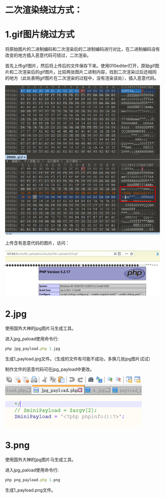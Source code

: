 # 二次渲染绕过方式：

# 1.gif图片绕过方式

将原始图片的二进制编码和二次渲染后的二进制编码进行对比，在二进制编码没有改变的地方插入恶意代码可绕过，二次渲染。

首先上传gif图片，然后将上传后的文件保存下来。使用010editer打开，原始gif图片和二次渲染后的gif图片。比较两张图片二进制内容，找到二次渲染过后还相同的地方（此处表明gif图片在二次渲染的过程中，没有渲染该处），插入恶意代码。

![](images/8137F0020F8E4D2FA8DF175408A4C781clipboard.png)



上传含有恶意代码的图片，访问：

![](images/1ED7ACE4C74B4B18A35EE9BE24B678D8clipboard.png)



# 2.jpg

使用国外大神的jpg图片马生成工具。

进入jpg_paload使用命令行:

```javascript
php jpg_payload.php 1.jpg
```

生成1_payload.jpg文件。（生成的文件有可能不成功，多换几张jpg图片试试）



制作文件的恶意代码可在jpg_payload中更改。

![](images/7D9CD8703F7F4BFA93775036CB8DBC49clipboard.png)



# 3.png

使用国外大神的jpg图片马生成工具。

进入jpg_paload使用命令行:

```javascript
php png_payload.php 1.png
```

生成1_payload.png文件。